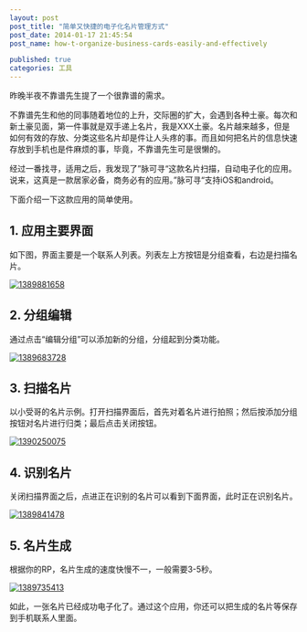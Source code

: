 ```yaml
---
layout: post
post_title: "简单又快捷的电子化名片管理方式"
post_date: 2014-01-17 21:45:54
post_name: how-t-organize-business-cards-easily-and-effectively

published: true
categories: 工具
---
```


昨晚半夜不靠谱先生提了一个很靠谱的需求。

不靠谱先生和他的同事随着地位的上升，交际圈的扩大，会遇到各种土豪。每次和新土豪见面，第一件事就是双手递上名片，我是XXX土豪。名片越来越多，但是如何有效的存放、分类这些名片却是件让人头疼的事。而且如何把名片的信息快速存放到手机也是件麻烦的事，毕竟，不靠谱先生可是很懒的。

经过一番找寻，适用之后，我发现了”脉可寻“这款名片扫描，自动电子化的应用。说来，这真是一款居家必备，商务必有的应用。”脉可寻“支持iOS和android。

下面介绍一下这款应用的简单使用。

## 1. 应用主要界面

如下图，界面主要是一个联系人列表。列表左上方按钮是分组查看，右边是扫描名片。

[![1389881658](http://7arnhx.com1.z0.glb.clouddn.com/wp-content/uploads/2014/01/13898816581.jpg)](http://7arnhx.com1.z0.glb.clouddn.com/wp-content/uploads/2014/01/13898816581.jpg)

## 2. 分组编辑

通过点击“编辑分组”可以添加新的分组，分组起到分类功能。

[![1389683728](http://7arnhx.com1.z0.glb.clouddn.com/wp-content/uploads/2014/01/1389683728.jpg)](http://7arnhx.com1.z0.glb.clouddn.com/wp-content/uploads/2014/01/1389683728.jpg)

## 3. 扫描名片

以小受哥的名片示例。打开扫描界面后，首先对着名片进行拍照；然后按添加分组按钮对名片进行归类；最后点击关闭按钮。

[![1390250075](http://7arnhx.com1.z0.glb.clouddn.com/wp-content/uploads/2014/01/13902500751.jpg)](http://7arnhx.com1.z0.glb.clouddn.com/wp-content/uploads/2014/01/13902500751.jpg)

## 4. 识别名片

关闭扫描界面之后，点进正在识别的名片可以看到下面界面，此时正在识别名片。

[![1389841478](http://7arnhx.com1.z0.glb.clouddn.com/wp-content/uploads/2014/01/13898414782.jpg)](http://7arnhx.com1.z0.glb.clouddn.com/wp-content/uploads/2014/01/13898414782.jpg)

## 5. 名片生成

根据你的RP，名片生成的速度快慢不一，一般需要3-5秒。

[![1389735413](http://7arnhx.com1.z0.glb.clouddn.com/wp-content/uploads/2014/01/13897354131.jpg)](http://7arnhx.com1.z0.glb.clouddn.com/wp-content/uploads/2014/01/13897354131.jpg)

如此，一张名片已经成功电子化了。通过这个应用，你还可以把生成的名片等保存到手机联系人里面。